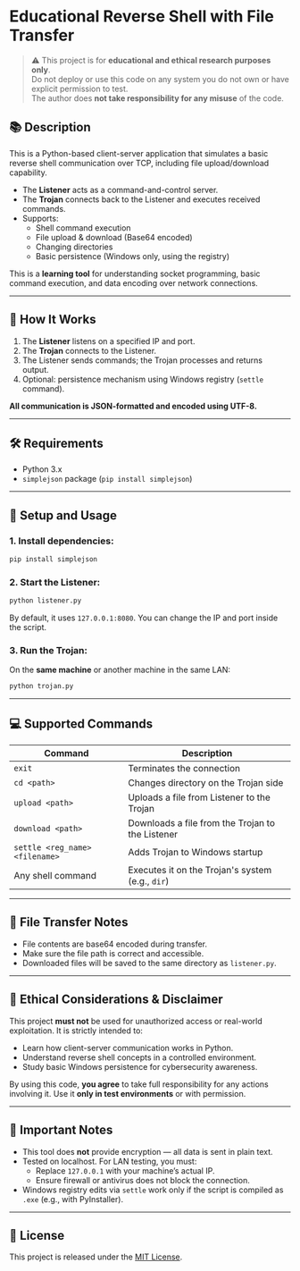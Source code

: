 # Educational Reverse Shell with File Transfer

> ⚠️ This project is for **educational and ethical research purposes only**.  
> Do not deploy or use this code on any system you do not own or have explicit permission to test.  
> The author does **not take responsibility for any misuse** of the code.

## 📚 Description

This is a Python-based client-server application that simulates a basic reverse shell communication over TCP, including file upload/download capability.

- The **Listener** acts as a command-and-control server.
- The **Trojan** connects back to the Listener and executes received commands.
- Supports:
  - Shell command execution
  - File upload & download (Base64 encoded)
  - Changing directories
  - Basic persistence (Windows only, using the registry)

This is a **learning tool** for understanding socket programming, basic command execution, and data encoding over network connections.

---

## 🚀 How It Works

1. The **Listener** listens on a specified IP and port.
2. The **Trojan** connects to the Listener.
3. The Listener sends commands; the Trojan processes and returns output.
4. Optional: persistence mechanism using Windows registry (`settle` command).

**All communication is JSON-formatted and encoded using UTF-8.**

---

## 🛠️ Requirements

- Python 3.x
- `simplejson` package (`pip install simplejson`)

---

## 🔧 Setup and Usage

### 1. Install dependencies:

```bash
pip install simplejson
```

### 2. Start the Listener:

```bash
python listener.py
```

By default, it uses `127.0.0.1:8080`. You can change the IP and port inside the script.

### 3. Run the Trojan:

On the **same machine** or another machine in the same LAN:

```bash
python trojan.py
```

---

## 💻 Supported Commands

| Command       | Description                                           |
|---------------|-------------------------------------------------------|
| `exit`        | Terminates the connection                             |
| `cd <path>`   | Changes directory on the Trojan side                  |
| `upload <path>` | Uploads a file from Listener to the Trojan          |
| `download <path>` | Downloads a file from the Trojan to the Listener  |
| `settle <reg_name> <filename>` | Adds Trojan to Windows startup       |
| Any shell command | Executes it on the Trojan's system (e.g., `dir`) |

---

## 📁 File Transfer Notes

- File contents are base64 encoded during transfer.
- Make sure the file path is correct and accessible.
- Downloaded files will be saved to the same directory as `listener.py`.

---

## 🔐 Ethical Considerations & Disclaimer

This project **must not** be used for unauthorized access or real-world exploitation. It is strictly intended to:

- Learn how client-server communication works in Python.
- Understand reverse shell concepts in a controlled environment.
- Study basic Windows persistence for cybersecurity awareness.

By using this code, **you agree** to take full responsibility for any actions involving it. Use it **only in test environments** or with permission.

---

## 📌 Important Notes

- This tool does **not** provide encryption — all data is sent in plain text.
- Tested on localhost. For LAN testing, you must:
  - Replace `127.0.0.1` with your machine’s actual IP.
  - Ensure firewall or antivirus does not block the connection.
- Windows registry edits via `settle` work only if the script is compiled as `.exe` (e.g., with PyInstaller).

---

## 📎 License

This project is released under the [MIT License](LICENSE).
